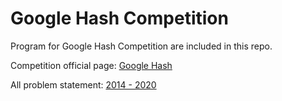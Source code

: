 # Google Hash Competition

Program for Google Hash Competition are included in this repo.

Competition official page: [Google Hash](https://codingcompetitions.withgoogle.com/hashcode/)

All problem statement: [2014 - 2020](https://codingcompetitions.withgoogle.com/hashcode/archive)
